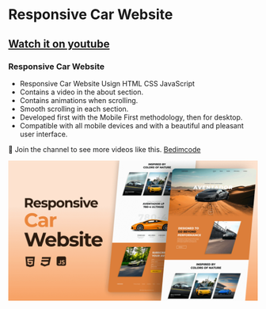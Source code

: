 # Responsive Car Website
## [Watch it on youtube](https://youtu.be/nnLjp9obqRA)
### Responsive Car Website

- Responsive Car Website Usign HTML CSS JavaScript
- Contains a video in the about section.
- Contains animations when scrolling.
- Smooth scrolling in each section.
- Developed first with the Mobile First methodology, then for desktop.
- Compatible with all mobile devices and with a beautiful and pleasant user interface.

💙 Join the channel to see more videos like this. [Bedimcode](https://www.youtube.com/@Bedimcode)

![preview img](/preview.png)
